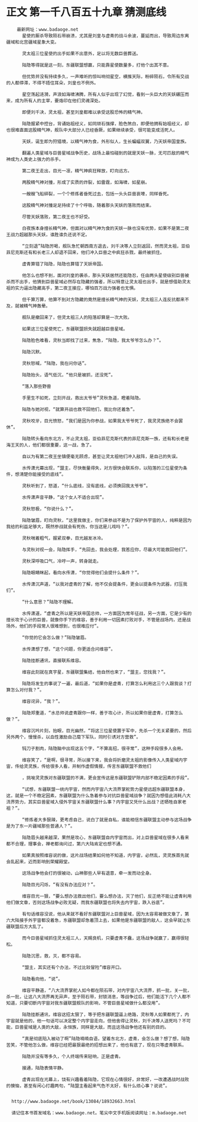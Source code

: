 # 正文 第一千八百五十九章 猜测底线
        最新网址：www.badaoge.net
          星使的厮杀导致陨石带崩溃，尤其是刘皇与虚青的战斗余波，蔓延而出，导致周边东离疆域和北宫疆域星象大变。
      
          灵太祖三位星使的出手如果不出意外，足以将无数巨兽葬送。
      
          陆隐等得就是这一刻，东疆联盟想赢，只能靠星使数量多，打他个出其不意。
      
          但优势并没有持续多久，一声难听的惊叫响彻星空，横推天际，粉碎陨石，令所有交战的人都停滞，不得不捂住耳朵，刘皇也不例外。
      
          星空荡起涟漪，声浪如海啸沸腾，所有人似乎出现了幻觉，看到一头巨大的天妖碾压而来，成为所有人的主宰，要烙印在他们灵魂深处。
      
          即便刘千决，灵太祖，甚至刘皇都难以承受这股恐怖的精气神。
      
          陆隐握紧中控台，背诵始祖经义，如同顽石强撑，脸色煞白，即便他拥有始祖经义，却也很难直面这股精气神，舰队中大部分人已经昏厥，如果继续承受，很可能变成活死人。
      
          天妖，诞生即为狩猎境，以精气神为食，外形似人，生长蝙蝠双翼，乃天妖帝国皇族。
      
          翻遍人类星域与巨兽星域战争历史，战场上最怕碰到的就是天妖一脉，无可匹敌的精气神成为人类史上强力的杀手。
      
          第二夜王走出，目光一凛，精气神疯狂释放，盯向远方。
      
          两股精气神对撞，形成了实质的炸裂，如雷霆，如海啸，如星崩。
      
          一艘艘飞船碎裂，一个个修炼者昏死过去，包括一头头巨兽哀嚎，同样昏死。
      
          这股精气神对撞足足持续了十个呼吸，随着那头天妖的落败而结束。
      
          尽管天妖落败，第二夜王也不好受。
      
          白夜族本身擅长精气神，但面对以精气神为食的天妖一脉也没有优势，如果不是第二夜王战力超越那头天妖，谁胜谁负还说不定。
      
          “立刻退”陆隐厉喝，舰队急忙朝西南方退去，刘千决等人立刻返回，然而灵太祖，亚伯菲尼克斯还有和长老三人却退不回来，他们冲入巨兽之中疯狂杀戮，最终被抓住。
      
          虚青算错了陆隐，陆隐也算错了天妖帝国。
      
          他怎么也想不到，面对刘皇的袭杀，那头天妖居然还能隐忍，任由两头星使级别巨兽被杀而不出手，他猜到巨兽星域必然存在隐藏的强者，所以特意让灵太祖也出手，就是想借助灵太祖的实力逼出隐藏高手，第二夜王接应，哪怕百万战力强者也无惧。
      
          但千算万算，他算不到对方隐藏的竟然是擅长精气神的天妖，灵太祖三人连反抗都来不及，就被精气神轰晕。
      
          舰队是撤回来了，但灵太祖三人的陷落却算是一次大败。
      
          如果这三位星使死亡，东疆联盟损失就超越巨兽星域。
      
          陆隐脸色难看，灵秋当即找了过来，焦急，“陆隐，我太爷爷怎么办？”。
      
          陆隐沉默。
      
          灵秋怒喊，“陆隐，我在问你话”。
      
          陆隐抬头，语气低沉，“他只是被抓，还没死”。
      
          “落入那些野兽
      
          手里生不如死，立刻开战，救出太爷爷”灵秋急道，瞪着陆隐。
      
          陆隐与她对视，“就算开战也救不回他们，我比你还着急”。
      
          灵秋咬牙，目光愤怒，“我们是因为你参战，如果我太爷爷死了，我灵灵族绝不会罢休”。
      
          陆隐转头看向东北方，不止灵太祖，亚伯菲尼克斯代表的菲尼克斯一族，还有和长老是海王天的人，他们都很重要，这一战，急了。
      
          自以为有第二夜王坐镇便毫无顾虑，甚至让灵太祖他们冲入敌阵，是自己的失误。
      
          水传潇光幕出现，“盟主，尽快衡量得失，对方很快会联系你，以陷落的三位星使为条件，想清楚你能接受的底线”。
      
          灵秋听到了，怒道，“什么底线，没有底线，必须换回我太爷爷”。
      
          水传潇声音平静，“这个女人不适合出现”。
      
          灵秋怒极，“你说什么？”。
      
          陆隐皱眉，盯向灵秋，“这里我做主，你们来参战不是为了保护外宇宙的人，纯粹是因为我给的利益足够大，既然参战就会有死伤，你当这是儿戏吗？”。
      
          灵秋喘着粗气，握紧双拳，目光越发冰冷。
      
          与灵秋对视一会，陆隐挥手，“先回去，我会处理，我答应你，尽最大可能救回他们”。
      
          灵秋深呼吸口气，冷哼一声，转身就走。
      
          陆隐眼睛眯起，看向水传潇，“你觉得他们会提什么条件？”。
      
          水传潇沉声道，“以我对虚青的了解，他不仅会提条件，更会以提条件为武器，打压我们”。
      
          “什么意思？”陆隐不理解。
      
          水传潇道，“虚青之所以是天妖帝国总帅，一方面因为常年征战，另一方面，它是少有的擅长攻于心计的巨兽，就像你手下的维容，善于利用一切因素打败对手，不管是战场内，还是战场外，他们的手段常人很难想到，也很难应付”。
      
          “你觉的它会怎么做？”陆隐皱眉。
      
          水传潇想了想，“这个问题，你更适合问维容”。
      
          陆隐挂断通讯，直接联系维容。
      
          维容此刻就在真宇星，东疆联盟集结，他自然也来了，“盟主，您找我？”。
      
          陆隐将发生的事说了一遍，最后道，“如果你是虚青，打算怎么利用这三个人跟我谈？打算怎么对付我？”。
      
          维容诧异，“我？”。
      
          陆隐郑重道，“水总帅说虚青跟你一样，善于攻心计，所以如果你是虚青，打算怎么做？”。
      
          维容沉吟片刻，抬眼，目光幽然，“将这三位星使置于军中，先杀一个无关紧要的，然后另外两个，慢慢杀，以血性激励自己麾下军队，同时引诱对方营救”。
      
          钝刀子割肉，陆隐脑中出现这五个字，“不算高招，很寻常”，这种手段很多人会用。
      
          维容笑了，“是啊，很寻常，所以接下来，我会将折磨灵太祖的影像传入人类星域内宇宙，传给灵灵族，传给很多人看，并制作虚假情报，传言东疆联盟不救他们
      
          ，挑唆灵灵族对东疆联盟的不满，更会宣传这是东疆联盟铲除内部不稳定因素的手段”。
      
          “试想，东疆联盟一统内宇宙，然而内宇宙八大流界掌舵势力星使远超东疆联盟本身，这，就是一个不稳定因素，东疆联盟为什么急着参与对抗巨兽星域战争？就因为想借此消耗八大流界势力，其实巨兽星域入侵外宇宙关东疆联盟什么事？内宇宙又凭什么出战？还牺牲自家老祖？”。
      
          “修炼者大多狠辣，更考虑自己，说白了就是自私，谁能相信东疆联盟主动参与这场战争是为了东一片疆域那些普通人？”。
      
          陆隐眉头越来越深，果然是攻心，东疆联盟自内宇宙而出，对上巨兽星域在很多人看来都不合理，理事会，禅老都询问过，第六大陆肯定也想不通。
      
          如果真按照维容说的做，这片战场结果如何他不知道，内宇宙，必然乱，灵灵族首先就会乱起来，近而影响到荣耀殿堂。
      
          这场战争他会打的很被动，山神那些人早有退意，牵一发而动全身。
      
          陆隐目光闪烁，“有没有办法应对？”。
      
          维容目光一狠，“要么想办法救出他们，要么想办法，灭了他们，反正绝不能让虚青利用他们做文章，否则这场战争必败无疑，而我东疆联盟也将失去内宇宙，跌入谷底”。
      
          有句话维容没说，他从来就不看好东疆联盟对上巨兽星域，因为太容易被做文章了，第六大陆接手外宇宙都没着急，东疆联盟却急着顶上去，如果他是东疆联盟的敌人，这会早就让东疆联盟后方大乱了。
      
          而今巨兽星域抓住灵太祖三人，天赐良机，只要虚青不蠢，这场战争就赢了，赢得很轻松。
      
          陆隐沉思，救，灭，都不容易。
      
          “盟主，其实还有个办法，不过比较冒险”维容开口。
      
          陆隐看向他，“说”。
      
          维容平静道，“八大流界掌舵人如今都在陨石带，对内宇宙八大流界，抓一批，关一批，杀一批，让这八大流界再无异声，至于陨石带，封锁消息，等战争过后，他们能活下几个人都不知道，只要切断内宇宙对我东疆联盟舰队的影响，不管巨兽星域做什么都没用”。
      
          陆隐挂断通讯，维容这招太狠了，等于把东疆联盟逼上绝路，灵秋等人如果都死了，内宇宙就是他的，他一句话可以决定整个内宇宙走向，但他舍得让灵秋，刘千决等人送死吗？不可能，巨兽星域是人类的大敌，永恒族，同样是大敌，而且这场战争他还有别的目的。
      
          “真是彻底陷入被动了啊”陆隐喃喃自语，望着东北方，虚青，会怎么做？想了想，陆隐苦笑，不管他怎么做，维容已经把最狠最绝的招想出来了，他也有底了，现在只等虚青联系。
      
          陆隐并没有等多久，个人终端传来轻响，正是虚青。
      
          接通，陆隐表情平静。
      
          虚青出现在光幕上，饶有兴趣看着陆隐，它现在心情很好，非常好，一改遭遇战时战败的懊恼，甚至有闲心打趣两句，“陆盟主看起来气色不太好，有什么烦心事？说说”。
      
      
      http://www.badaoge.net/book/13084/18932663.html
      
      请记住本书首发域名：www.badaoge.net。笔尖中文手机版阅读网址：m.badaoge.net